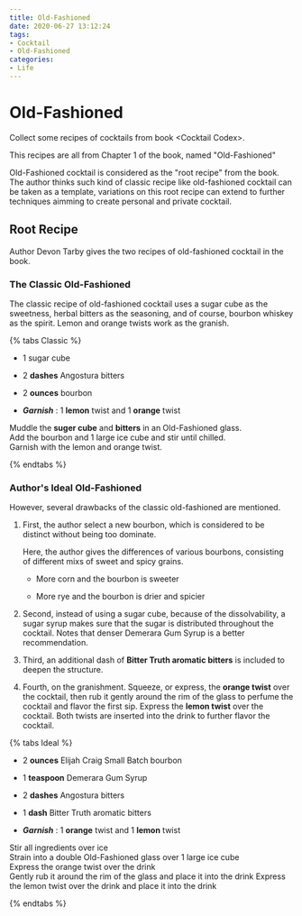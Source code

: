 ```yaml
---
title: Old-Fashioned
date: 2020-06-27 13:12:24
tags:
- Cocktail
- Old-Fashioned
categories:
- Life
---
```


# Old-Fashioned

Collect some recipes of cocktails from book \<Cocktail Codex\>.

This recipes are all from Chapter 1 of the book, named "Old-Fashioned"

Old-Fashioned cocktail is considered as the "root recipe" from the book.
The author thinks such kind of classic recipe like old-fashioned cocktail
can be taken as a template, variations on this root recipe can extend to
further techniques aimming to create personal and private cocktail.
<!-- more -->

## Root Recipe

Author Devon Tarby gives the two recipes of old-fashioned cocktail in the book.

### The Classic Old-Fashioned

The classic recipe of old-fashioned cocktail uses a sugar cube as the sweetness,
herbal bitters as the seasoning, and of course, bourbon whiskey as the spirit.
Lemon and orange twists work as the granish.

{% tabs Classic %}

<!-- tab Materials -->
- 1 sugar cube

- 2 **dashes** Angostura bitters

- 2 **ounces** bourbon

- ***Garnish*** : 1 **lemon** twist and 1 **orange** twist
<!-- endtab -->

<!-- tab Tricks -->
Muddle the **suger cube** and **bitters** in an Old-Fashioned glass.  
Add the bourbon and 1 large ice cube and stir until chilled.  
Garnish with the lemon and orange twist.
<!-- endtab -->

{% endtabs %}

### Author's Ideal Old-Fashioned

However, several drawbacks of the classic old-fashioned are mentioned.

1. First, the author select a new bourbon, which is considered to be distinct
without being too dominate. 
    
    Here, the author gives the differences of various bourbons, consisting of 
    different mixs of sweet and spicy grains.  

    - More corn and the bourbon is sweeter

    - More rye and the bourbon is drier and spicier

2. Second, instead of using a sugar cube, because of the dissolvability, a sugar syrup
makes sure that the sugar is distributed throughout the cocktail. Notes that denser 
Demerara Gum Syrup is a better recommendation.

3. Third, an additional dash of **Bitter Truth aromatic bitters** is included to 
deepen the structure.

4. Fourth, on the granishment. Squeeze, or express, the **orange twist** over the cocktail,
then rub it gently around the rim of the glass to perfume the cocktail and flavor the first
sip. Express the **lemon twist** over the cocktail. Both twists are inserted into the drink
to further flavor the cocktail.

{% tabs Ideal %}

<!-- tab Materials -->
+ 2 **ounces** Elijah Craig Small Batch bourbon

+ 1 **teaspoon** Demerara Gum Syrup

+ 2 **dashes** Angostura bitters

+ 1 **dash** Bitter Truth aromatic bitters

+ ***Garnish*** : 1 **orange** twist and 1 **lemon** twist
<!-- endtab -->

<!-- tab Tricks -->
Stir all ingredients over ice  
Strain into a double Old-Fashioned glass over 1 large ice cube  
Express the orange twist over the drink  
Gently rub it around the rim of the glass and place it into the drink
Express the lemon twist over the drink and place it into the drink
<!-- endtab -->

{% endtabs %}
